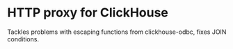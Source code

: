 # HTTP proxy for ClickHouse

Tackles problems with escaping functions from clickhouse-odbc, fixes JOIN conditions.
